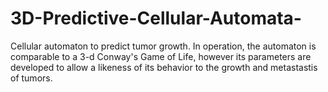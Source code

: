 # 3D-Predictive-Cellular-Automata-
Cellular automaton to predict tumor growth. In operation, the automaton is comparable to a 3-d Conway's Game of Life, however its parameters are developed to allow a likeness of its behavior to the growth and metastastis of tumors. 

